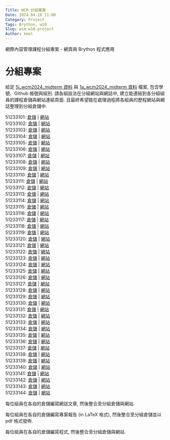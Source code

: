 ```yaml
---
Title: WCM 分組專案
Date: 2024-04-18 11:00
Category: Project
Tags: Brython, w10
Slug: wcm-w10-project
Author: kmol
---
```


網際內容管理課程分組專案 - 網頁與 Brython 程式應用

<!-- PELICAN_END_SUMMARY -->

# 分組專案

給定 [5j_wcm2024_midterm 資料](http://229.cycu.org/5j_wcm2024_midterm.csv) 與 [1a_wcm2024_midterm 資料](http://229.cycu.org/1a_wcm2024_midterm.csv) 檔案, 包含學號、Github 帳號與組別. 請各組設法在分組網站與網誌中, 建立能連結到各分組組員的課程倉儲與網站連結頁面. 且最終希望能在處理過程將各組員的歷程網站與網誌整理到分組倉儲中.

51233101: <a href="https//github.com/Chen-Yi-jing/wcm2024">倉儲</a> | <a href="https://Chen-Yi-jing.github.io/wcm2024">網站</a><br>
51233102: <a href="https//github.com/51233102/wcm2024">倉儲</a> | <a href="https://51233102.github.io/wcm2024">網站</a><br>
51233103: <a href="https//github.com/Lin-Si-yu/wcm2024">倉儲</a> | <a href="https://Lin-Si-yu.github.io/wcm2024">網站</a><br>
51233104: <a href="https//github.com/kylechan092804/wcm2024">倉儲</a> | <a href="https://kylechan092804.github.io/wcm2024">網站</a><br>
51233105: <a href="https//github.com/51233105/wcm2024">倉儲</a> | <a href="https://51233105.github.io/wcm2024">網站</a><br>
51233106: <a href="https//github.com/51233106/wcm2024">倉儲</a> | <a href="https://51233106.github.io/wcm2024">網站</a><br>
51233107: <a href="https//github.com/51233107/wcm2024">倉儲</a> | <a href="https://51233107.github.io/wcm2024">網站</a><br>
51233108: <a href="https//github.com/51233108/wcm2024">倉儲</a> | <a href="https://51233108.github.io/wcm2024">網站</a><br>
51233109: <a href="https//github.com/51233109/wcm2024">倉儲</a> | <a href="https://51233109.github.io/wcm2024">網站</a><br>
51233110: <a href="https//github.com/ssssuuuuyyyyy/wcm2024">倉儲</a> | <a href="https://ssssuuuuyyyyy.github.io/wcm2024">網站</a><br>
51233111: <a href="https//github.com/51233111/wcm2024">倉儲</a> | <a href="https://51233111.github.io/wcm2024">網站</a><br>
51233112: <a href="https//github.com/51233112/wcm2024">倉儲</a> | <a href="https://51233112.github.io/wcm2024">網站</a><br>
51233113: <a href="https//github.com/51233113/wcm2024">倉儲</a> | <a href="https://51233113.github.io/wcm2024">網站</a><br>
51233114: <a href="https//github.com/51233114/wcm2024">倉儲</a> | <a href="https://51233114.github.io/wcm2024">網站</a><br>
51233115: <a href="https//github.com/51233115/wcm2024">倉儲</a> | <a href="https://51233115.github.io/wcm2024">網站</a><br>
51233116: <a href="https//github.com/51233116/wcm2024">倉儲</a> | <a href="https://51233116.github.io/wcm2024">網站</a><br>
51233117: <a href="https//github.com/51233117/wcm2024">倉儲</a> | <a href="https://51233117.github.io/wcm2024">網站</a><br>
51233118: <a href="https//github.com/51233118/wcm2024">倉儲</a> | <a href="https://51233118.github.io/wcm2024">網站</a><br>
51233119: <a href="https//github.com/boyi1217/wcm2024">倉儲</a> | <a href="https://boyi1217.github.io/wcm2024">網站</a><br>
51233120: <a href="https//github.com/Yaosunset/wcm2024">倉儲</a> | <a href="https://Yaosunset.github.io/wcm2024">網站</a><br>
51233121: <a href="https//github.com/51233121/wcm2024">倉儲</a> | <a href="https://51233121.github.io/wcm2024">網站</a><br>
51233122: <a href="https//github.com/zsw08/wcm2024">倉儲</a> | <a href="https://zsw08.github.io/wcm2024">網站</a><br>
51233123: <a href="https//github.com/51233123/wcm2024">倉儲</a> | <a href="https://51233123.github.io/wcm2024">網站</a><br>
51233124: <a href="https//github.com/51233124/wcm2024">倉儲</a> | <a href="https://51233124.github.io/wcm2024">網站</a><br>
51233125: <a href="https//github.com/gyjbujy/wcm2024">倉儲</a> | <a href="https://gyjbujy.github.io/wcm2024">網站</a><br>
51233126: <a href="https//github.com/51233126/wcm2024">倉儲</a> | <a href="https://51233126.github.io/wcm2024">網站</a><br>
51233127: <a href="https//github.com/kaixiang1220/wcm2024">倉儲</a> | <a href="https://kaixiang1220.github.io/wcm2024">網站</a><br> 
51233128: <a href="https//github.com/51233128/wcm2024">倉儲</a> | <a href="https://51233128.github.io/wcm2024">網站</a><br>
51233129: <a href="https//github.com/51233129/wcm2024">倉儲</a> | <a href="https://51233129.github.io/wcm2024">網站</a><br>
51233130: <a href="https//github.com/51233130/wcm2024">倉儲</a> | <a href="https://51233130.github.io/wcm2024">網站</a><br> 
51233131: <a href="https//github.com/51233131/wcm2024">倉儲</a> | <a href="https://51233131.github.io/wcm2024">網站</a><br>
51233132: <a href="https//github.com/51233132/wcm2024">倉儲</a> | <a href="https://51233132.github.io/wcm2024">網站</a><br>
51233133: <a href="https//github.com/51233133/wcm2024">倉儲</a> | <a href="https://51233133.github.io/wcm2024">網站</a><br> 
51233134: <a href="https//github.com/51233134/wcm2024">倉儲</a> | <a href="https://51233134.github.io/wcm2024">網站</a><br>
51233135: <a href="https//github.com/51233135/wcm2024">倉儲</a> | <a href="https://51233135.github.io/wcm2024">網站</a><br>
51233136: <a href="https//github.com/51233136/wcm2024">倉儲</a> | <a href="https://51233136.github.io/wcm2024">網站</a><br>
51233137: <a href="https//github.com/51233137/wcm2024">倉儲</a> | <a href="https://51233137.github.io/wcm2024">網站</a><br>
51233138: <a href="https//github.com/51233138/wcm2024">倉儲</a> | <a href="https://51233138.github.io/wcm2024">網站</a><br>
51233139: <a href="https//github.com/51233139/wcm2024">倉儲</a> | <a href="https://51233139.github.io/wcm2024">網站</a><br>
51233140: <a href="https//github.com/51233140/wcm2024">倉儲</a> | <a href="https://51233140.github.io/wcm2024">網站</a><br>
51233141: <a href="https//github.com/51233141/wcm2024">倉儲</a> | <a href="https://51233141.github.io/wcm2024">網站</a><br>
51233142: <a href="https//github.com/51233142/wcm2024">倉儲</a> | <a href="https://51233142.github.io/wcm2024">網站</a><br>
51233143: <a href="https//github.com/51233143/wcm2024">倉儲</a> | <a href="https://51233143.github.io/wcm2024">網站</a><br> 
51233144: <a href="https//github.com/51233144/wcm2024">倉儲</a> | <a href="https://51233144.github.io/wcm2024">網站</a><br>


每位組員在各自的倉儲編寫網誌文章, 然後整合至分組倉儲與網站.

每位組員在各自的倉儲編寫專案報告 (in LaTeX 格式), 然後整合至分組倉儲並以 pdf 格式發佈.

每位組員在各自的倉儲編寫程式, 然後整合至分組倉儲與網站.